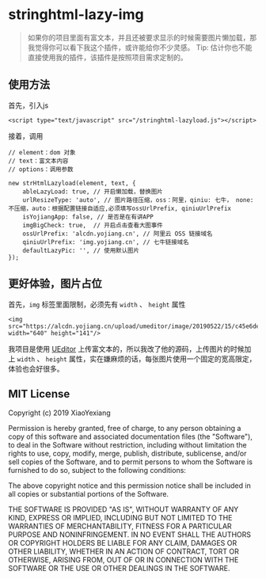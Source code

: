 # stringhtml-lazy-img

> 如果你的项目里面有富文本，并且还被要求显示的时候需要图片懒加载，那我觉得你可以看下我这个插件，或许能给你不少灵感。
> Tip: 估计你也不能直接使用我的插件，该插件是按照项目需求定制的。


## 使用方法

首先，引入js

```
<script type="text/javascript" src="/stringhtml-lazyload.js"></script>

```

接着，调用

```
// element：dom 对象
// text：富文本内容
// options：调用参数

new strHtmlLazyload(element, text, {
    ableLazyLoad: true, // 开启懒加载，替换图片
    urlResizeType: 'auto', // 图片路径压缩，oss：阿里，qiniu: 七牛， none: 不压缩，auto：根据配置链接自适应,必须填写ossUrlPrefix, qiniuUrlPrefix
    isYojiangApp: false, // 是否是在有讲APP
    imgBigCheck: true,  // 开启点击查看大图事件
    ossUrlPrefix: 'alcdn.yojiang.cn', // 阿里云 OSS 链接域名
    qiniuUrlPrefix: 'img.yojiang.cn', // 七牛链接域名
    defaultLazyPic: '', // 使用默认图片
});
```

## 更好体验，图片占位

首先，```img``` 标签里面限制，必须先有 ```width``` 、 ```height``` 属性

```
<img src="https://alcdn.yojiang.cn/upload/umeditor/image/20190522/15/c45e6ded3cfa5957" width="640" height="141"/>

```

我项目是使用 [UEditor](https://ueditor.baidu.com/website/) 上传富文本的，所以我改了他的源码，上传图片的时候加上  ```width``` 、 ```height``` 属性，实在嫌麻烦的话，每张图片使用一个固定的宽高限定，体验也会好很多。


## MIT License

Copyright (c) 2019 XiaoYexiang

Permission is hereby granted, free of charge, to any person obtaining a copy
of this software and associated documentation files (the "Software"), to deal
in the Software without restriction, including without limitation the rights
to use, copy, modify, merge, publish, distribute, sublicense, and/or sell
copies of the Software, and to permit persons to whom the Software is
furnished to do so, subject to the following conditions:

The above copyright notice and this permission notice shall be included in all
copies or substantial portions of the Software.

THE SOFTWARE IS PROVIDED "AS IS", WITHOUT WARRANTY OF ANY KIND, EXPRESS OR
IMPLIED, INCLUDING BUT NOT LIMITED TO THE WARRANTIES OF MERCHANTABILITY,
FITNESS FOR A PARTICULAR PURPOSE AND NONINFRINGEMENT. IN NO EVENT SHALL THE
AUTHORS OR COPYRIGHT HOLDERS BE LIABLE FOR ANY CLAIM, DAMAGES OR OTHER
LIABILITY, WHETHER IN AN ACTION OF CONTRACT, TORT OR OTHERWISE, ARISING FROM,
OUT OF OR IN CONNECTION WITH THE SOFTWARE OR THE USE OR OTHER DEALINGS IN THE
SOFTWARE.
